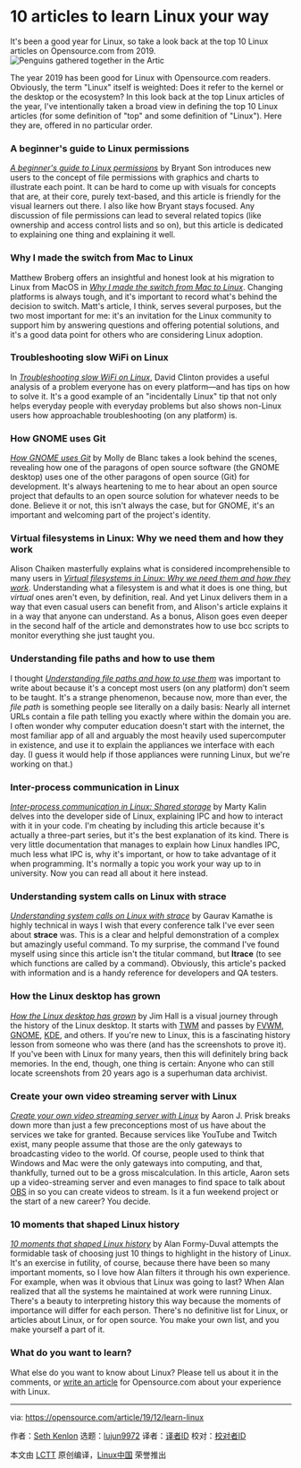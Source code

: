 [#]: collector: (lujun9972)
[#]: translator: ( )
[#]: reviewer: ( )
[#]: publisher: ( )
[#]: url: ( )
[#]: subject: (10 articles to learn Linux your way)
[#]: via: (https://opensource.com/article/19/12/learn-linux)
[#]: author: (Seth Kenlon https://opensource.com/users/seth)

10 articles to learn Linux your way
======
It's been a good year for Linux, so take a look back at the top 10 Linux
articles on Opensource.com from 2019.
![Penguins gathered together in the Artic][1]

The year 2019 has been good for Linux with Opensource.com readers. Obviously, the term "Linux" itself is weighted: Does it refer to the kernel or the desktop or the ecosystem? In this look back at the top Linux articles of the year, I've intentionally taken a broad view in defining the top 10 Linux articles (for some definition of "top" and some definition of "Linux"). Here they are, offered in no particular order.

### A beginner's guide to Linux permissions

[_A beginner's guide to Linux permissions_][2] by Bryant Son introduces new users to the concept of file permissions with graphics and charts to illustrate each point. It can be hard to come up with visuals for concepts that are, at their core, purely text-based, and this article is friendly for the visual learners out there. I also like how Bryant stays focused. Any discussion of file permissions can lead to several related topics (like ownership and access control lists and so on), but this article is dedicated to explaining one thing and explaining it well.

### Why I made the switch from Mac to Linux

Matthew Broberg offers an insightful and honest look at his migration to Linux from MacOS in [_Why I made the switch from Mac to Linux_][3]. Changing platforms is always tough, and it's important to record what's behind the decision to switch. Matt's article, I think, serves several purposes, but the two most important for me: it's an invitation for the Linux community to support him by answering questions and offering potential solutions, and it's a good data point for others who are considering Linux adoption.

### Troubleshooting slow WiFi on Linux

In [_Troubleshooting slow WiFi on Linux_][4], David Clinton provides a useful analysis of a problem everyone has on every platform—and has tips on how to solve it. It's a good example of an "incidentally Linux" tip that not only helps everyday people with everyday problems but also shows non-Linux users how approachable troubleshooting (on any platform) is.

### How GNOME uses Git

[_How GNOME uses Git_][5] by Molly de Blanc takes a look behind the scenes, revealing how one of the paragons of open source software (the GNOME desktop) uses one of the other paragons of open source (Git) for development. It's always heartening to me to hear about an open source project that defaults to an open source solution for whatever needs to be done. Believe it or not, this isn't always the case, but for GNOME, it's an important and welcoming part of the project's identity.

### Virtual filesystems in Linux: Why we need them and how they work

Alison Chaiken masterfully explains what is considered incomprehensible to many users in [_Virtual filesystems in Linux: Why we need them and how they work_][6]. Understanding what a filesystem is and what it does is one thing, but _virtual_ ones aren't even, by definition, real. And yet Linux delivers them in a way that even casual users can benefit from, and Alison's article explains it in a way that anyone can understand. As a bonus, Alison goes even deeper in the second half of the article and demonstrates how to use bcc scripts to monitor everything she just taught you.

### Understanding file paths and how to use them

I thought [_Understanding file paths and how to use them_][7] was important to write about because it's a concept most users (on any platform) don't seem to be taught. It's a strange phenomenon, because now, more than ever, the _file path_ is something people see literally on a daily basis: Nearly all internet URLs contain a file path telling you exactly where within the domain you are. I often wonder why computer education doesn't start with the internet, the most familiar app of all and arguably the most heavily used supercomputer in existence, and use it to explain the appliances we interface with each day. (I guess it would help if those appliances were running Linux, but we're working on that.)

### Inter-process communication in Linux

[_Inter-process communication in Linux: Shared storage_][8] by Marty Kalin delves into the developer side of Linux, explaining IPC and how to interact with it in your code. I'm cheating by including this article because it's actually a three-part series, but it's the best explanation of its kind. There is very little documentation that manages to explain how Linux handles IPC, much less what IPC is, why it's important, or how to take advantage of it when programming. It's normally a topic you work your way up to in university. Now you can read all about it here instead.

### Understanding system calls on Linux with strace

[_Understanding system calls on Linux with strace_][9] by Gaurav Kamathe is highly technical in ways I wish that every conference talk I've ever seen about **strace** was. This is a clear and helpful demonstration of a complex but amazingly useful command. To my surprise, the command I've found myself using since this article isn't the titular command, but **ltrace** (to see which functions are called by a command). Obviously, this article's packed with information and is a handy reference for developers and QA testers.

### How the Linux desktop has grown

[_How the Linux desktop has grown_][10] by Jim Hall is a visual journey through the history of the Linux desktop. It starts with [TWM][11] and passes by [FVWM][12], [GNOME][13], [KDE][14], and others. If you're new to Linux, this is a fascinating history lesson from someone who was there (and has the screenshots to prove it). If you've been with Linux for many years, then this will definitely bring back memories. In the end, though, one thing is certain: Anyone who can still locate screenshots from 20 years ago is a superhuman data archivist.

### Create your own video streaming server with Linux

[_Create your own video streaming server with Linux_][15] by Aaron J. Prisk breaks down more than just a few preconceptions most of us have about the services we take for granted. Because services like YouTube and Twitch exist, many people assume that those are the only gateways to broadcasting video to the world. Of course, people used to think that Windows and Mac were the only gateways into computing, and that, thankfully, turned out to be a gross miscalculation. In this article, Aaron sets up a video-streaming server and even manages to find space to talk about [OBS][16] in so you can create videos to stream. Is it a fun weekend project or the start of a new career? You decide.

### 10 moments that shaped Linux history

[_10 moments that shaped Linux history_][17] by Alan Formy-Duval attempts the formidable task of choosing just 10 things to highlight in the history of Linux. It's an exercise in futility, of course, because there have been so many important moments, so I love how Alan filters it through his own experience. For example, when was it obvious that Linux was going to last? When Alan realized that all the systems he maintained at work were running Linux. There's a beauty to interpreting history this way because the moments of importance will differ for each person. There's no definitive list for Linux, or articles about Linux, or for open source. You make your own list, and you make yourself a part of it.

### What do you want to learn?

What else do you want to know about Linux? Please tell us about it in the comments, or [write an article][18] for Opensource.com about your experience with Linux.

--------------------------------------------------------------------------------

via: https://opensource.com/article/19/12/learn-linux

作者：[Seth Kenlon][a]
选题：[lujun9972][b]
译者：[译者ID](https://github.com/译者ID)
校对：[校对者ID](https://github.com/校对者ID)

本文由 [LCTT](https://github.com/LCTT/TranslateProject) 原创编译，[Linux中国](https://linux.cn/) 荣誉推出

[a]: https://opensource.com/users/seth
[b]: https://github.com/lujun9972
[1]: https://opensource.com/sites/default/files/styles/image-full-size/public/lead-images/OSDC_Penguin_Image_520x292_12324207_0714_mm_v1a.png?itok=p7cWyQv9 (Penguins gathered together in the Artic)
[2]: https://opensource.com/article/19/6/understanding-linux-permissions
[3]: https://opensource.com/article/19/10/why-switch-mac-linux
[4]: http://opensource.com/article/19/4/troubleshooting-wifi-linux
[5]: https://opensource.com/article/19/10/how-gnome-uses-git
[6]: https://opensource.com/article/19/3/virtual-filesystems-linux
[7]: https://opensource.com/article/19/8/understanding-file-paths-linux
[8]: https://opensource.com/article/19/4/interprocess-communication-linux-storage
[9]: https://opensource.com/article/19/2/linux-backup-solutions
[10]: https://opensource.com/article/19/8/how-linux-desktop-grown
[11]: https://github.com/freedesktop/twm
[12]: http://www.fvwm.org/
[13]: http://gnome.org
[14]: http://kde.org
[15]: https://opensource.com/article/19/1/basic-live-video-streaming-server
[16]: https://opensource.com/life/15/12/real-time-linux-video-editing-with-obs-studio
[17]: https://opensource.com/article/19/4/top-moments-linux-history
[18]: https://opensource.com/how-submit-article
